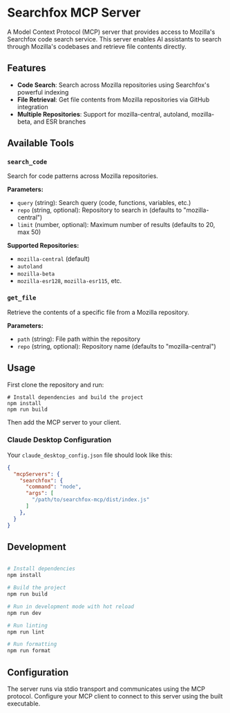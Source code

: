 # Searchfox MCP Server

A Model Context Protocol (MCP) server that provides access to Mozilla's Searchfox code search service. This server enables AI assistants to search through Mozilla's codebases and retrieve file contents directly.

## Features

- **Code Search**: Search across Mozilla repositories using Searchfox's powerful indexing
- **File Retrieval**: Get file contents from Mozilla repositories via GitHub integration
- **Multiple Repositories**: Support for mozilla-central, autoland, mozilla-beta, and ESR branches

## Available Tools

### `search_code`
Search for code patterns across Mozilla repositories.

**Parameters:**
- `query` (string): Search query (code, functions, variables, etc.)
- `repo` (string, optional): Repository to search in (defaults to "mozilla-central")
- `limit` (number, optional): Maximum number of results (defaults to 20, max 50)

**Supported Repositories:**
- `mozilla-central` (default)
- `autoland`
- `mozilla-beta`
- `mozilla-esr128`, `mozilla-esr115`, etc.

### `get_file`
Retrieve the contents of a specific file from a Mozilla repository.

**Parameters:**
- `path` (string): File path within the repository
- `repo` (string, optional): Repository name (defaults to "mozilla-central")

## Usage

First clone the repository and run:

```
# Install dependencies and build the project
npm install
npm run build

```

Then add the MCP server to your client.

### Claude Desktop Configuration

Your `claude_desktop_config.json` file should look like this:
```json
{
  "mcpServers": {
    "searchfox": {
      "command": "node",
      "args": [
        "/path/to/searchfox-mcp/dist/index.js"
      ]
    },
  }
}
```

## Development

```bash

# Install dependencies
npm install

# Build the project
npm run build

# Run in development mode with hot reload
npm run dev

# Run linting
npm run lint

# Run formatting
npm run format
```

## Configuration

The server runs via stdio transport and communicates using the MCP protocol. Configure your MCP client to connect to this server using the built executable.
